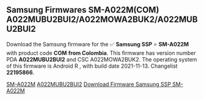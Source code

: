 <h2>Samsung Firmwares SM-A022M(COM) A022MUBU2BUI2/A022MOWA2BUK2/A022MUBU2BUI2</h2>
Download the Samsung firmware for the ✅ <strong>Samsung SSP </strong> ⭐ <strong>SM-A022M</strong> with product code <strong>COM</strong> <strong> from Colombia</strong>. This firmware has version number PDA <strong>A022MUBU2BUI2</strong> and CSC A022MOWA2BUK2. The operating system of this firmware is Android R , with build date 2021-11-13. Changelist <strong>22195866</strong>.


[SM-A022M](https://samfirm.shop/samsung/model/SM-A022M)
[A022MUBU2BUI2](https://samfirm.shop/samsung/pda/A022MUBU2BUI2)
[Download Firmware Samsung SSP SM-A022M](https://samfirm.shop/samsung/firmware/474182)
